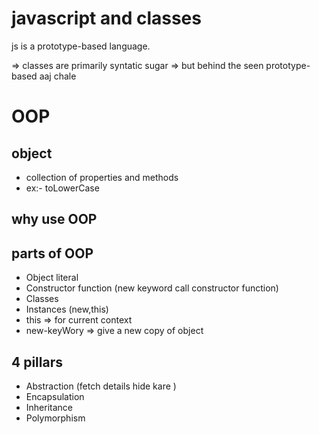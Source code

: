 # javascript and classes

js is a prototype-based language.

=> classes are primarily syntatic sugar
=> but behind the seen prototype-based aaj chale

# OOP

## object
- collection of properties and methods
- ex:- toLowerCase

## why use OOP

## parts of OOP

- Object literal 
- Constructor function (new keyword call constructor function)
- Classes
- Instances (new,this)
- this => for current context
- new-keyWory => give a new copy of object

## 4 pillars
- Abstraction (fetch details hide kare )
- Encapsulation 
- Inheritance
- Polymorphism
